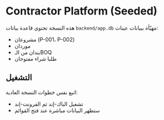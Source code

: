 
# Contractor Platform (Seeded)

هذه النسخة تحتوي قاعدة بيانات `backend/app.db` مهيّأة ببيانات عينات:
- مشروعان (P-001، P-002)
- موردان
- بندان من الـBOQ
- طلبا شراء مفتوحان

## التشغيل
اتبع نفس خطوات النسخة العادية:
- تشغيل الباك-إند ثم الفرونت-إند
- ستظهر البيانات مباشرة عند فتح القوائم
